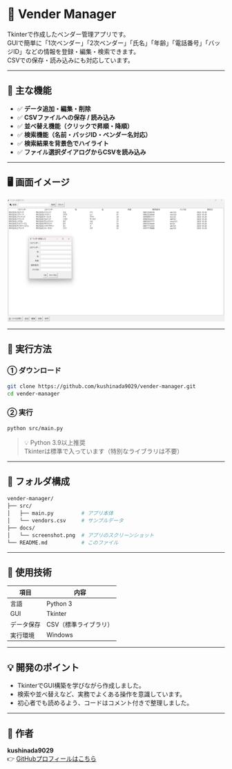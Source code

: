 # 🧭 Vender Manager

Tkinterで作成したベンダー管理アプリです。  
GUIで簡単に「1次ベンダー」「2次ベンダー」「氏名」「年齢」「電話番号」「バッジID」などの情報を登録・編集・検索できます。  
CSVでの保存・読み込みにも対応しています。

---

## 🌟 主な機能

- ✅ **データ追加・編集・削除**
- ✅ **CSVファイルへの保存 / 読み込み**
- ✅ **並べ替え機能（クリックで昇順・降順）**
- ✅ **検索機能（名前・バッジID・ベンダー名対応）**
- ✅ **検索結果を背景色でハイライト**
- ✅ **ファイル選択ダイアログからCSVを読み込み**

---

## 🖥️ 画面イメージ

![アプリ画面例](https://raw.githubusercontent.com/kushinada9029/vender-manager/main/docs/screenshot.png)

---

## 🚀 実行方法

### ① ダウンロード

```bash
git clone https://github.com/kushinada9029/vender-manager.git
cd vender-manager
```

### ② 実行

```bash
python src/main.py
```

> 💡 Python 3.9以上推奨  
> Tkinterは標準で入っています（特別なライブラリは不要）

---

## 📂 フォルダ構成

```bash
vender-manager/
├── src/
│   ├── main.py         # アプリ本体
│   └── vendors.csv     # サンプルデータ
├── docs/
│   └── screenshot.png  # アプリのスクリーンショット
└── README.md           # このファイル
```

---

## 🧩 使用技術

| 項目 | 内容 |
|------|------|
| 言語 | Python 3 |
| GUI | Tkinter |
| データ保存 | CSV（標準ライブラリ） |
| 実行環境 | Windows

---

## 💡 開発のポイント

- TkinterでGUI構築を学びながら作成しました。  
- 検索や並べ替えなど、実務でよくある操作を意識しています。  
- 初心者でも読めるよう、コードはコメント付きで整理しました。  

---

## 📎 作者

**kushinada9029**  
👉 [GitHubプロフィールはこちら](https://github.com/kushinada9029)

